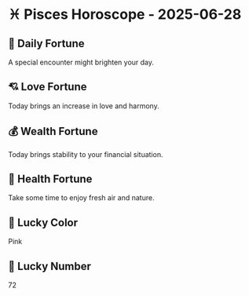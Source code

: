 # ♓ Pisces Horoscope - 2025-06-28

## 🎯 Daily Fortune

A special encounter might brighten your day.

## 💘 Love Fortune

Today brings an increase in love and harmony.

## 💰 Wealth Fortune

Today brings stability to your financial situation.

## 🌱 Health Fortune

Take some time to enjoy fresh air and nature.

## 🎨 Lucky Color

Pink

## 🔢 Lucky Number

72
